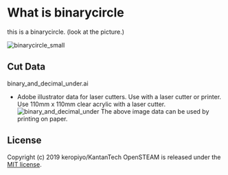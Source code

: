 # What is binarycircle
this is a binarycircle. (look at the picture.)  

![binarycircle_small](https://user-images.githubusercontent.com/3609473/65241925-c6f62500-db1f-11e9-9b7a-acdace5f2962.jpg)

## Cut Data
binary_and_decimal_under.ai
 * Adobe illustrator data for laser cutters. Use with a laser cutter or printer.
 Use 110mm x 110mm clear acrylic with a laser cutter. 
![binary_and_decimal_under](https://user-images.githubusercontent.com/3609473/65244102-bbf1c380-db24-11e9-886e-ec14a58d8564.png)
The above image data can be used by printing on paper.  

## License
Copyright (c) 2019 keropiyo/KantanTech
OpenSTEAM is released under the [MIT license](https://opensource.org/licenses/mit-license.php).
